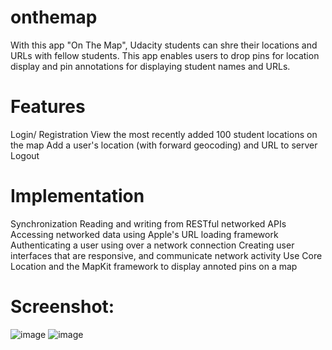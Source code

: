# onthemap

With this app "On The Map", Udacity students can shre their locations and URLs with fellow students. 
This app enables users to drop pins for location display and pin annotations for displaying student names and URLs.

# Features
Login/ Registration
View the most recently added 100 student locations on the map
Add a user's location (with forward geocoding) and URL to server
Logout

# Implementation

Synchronization
Reading and writing from RESTful networked APIs
Accessing networked data using Apple's URL loading framework
Authenticating a user using over a network connection
Creating user interfaces that are responsive, and communicate network activity
Use Core Location and the MapKit framework to display annoted pins on a map

# Screenshot:
![image](https://cloud.githubusercontent.com/assets/13814618/25825788/1b3df4ba-33f9-11e7-87f1-097fab357c7e.png)
![image](https://cloud.githubusercontent.com/assets/13814618/25825791/204973b2-33f9-11e7-85bb-bfe2adf04ee9.png)
